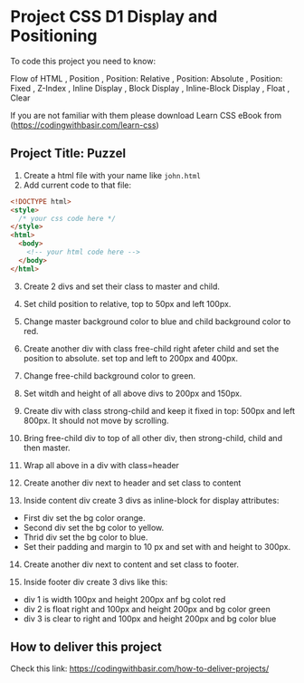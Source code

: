 # Project CSS D1 Display and Positioning

To code this project you need to know:

Flow of HTML
, Position
, Position: Relative
, Position: Absolute
, Position: Fixed
, Z-Index
, Inline Display
, Block Display
, Inline-Block Display
, Float
, Clear

If you are not familiar with them please download Learn CSS eBook from (https://codingwithbasir.com/learn-css)

## Project Title: Puzzel

1. Create a html file with your name like `john.html`
2. Add current code to that file:

```html
<!DOCTYPE html>
<style>
  /* your css code here */
</style>
<html>
  <body>
    <!-- your html code here -->
  </body>
</html>
```

3. Create 2 divs and set their class to master and child.

4. Set child position to relative, top to 50px and left 100px.

5. Change master background color to blue and child background color to red.

6. Create another div with class free-child right afeter child and set the position to absolute. set top and left to 200px and 400px.

7. Change free-child background color to green.

8. Set witdh and height of all above divs to 200px and 150px.

9. Create div with class strong-child and keep it fixed in top: 500px and left 800px. It should not move by scrolling.

10. Bring free-child div to top of all other div, then strong-child, child and then master.

11. Wrap all above in a div with class=header

12. Create another div next to header and set class to content

13. Inside content div create 3 divs as inline-block for display attributes:

- First div set the bg color orange.
- Second div set the bg color to yellow.
- Thrid div set the bg color to blue.
- Set their padding and margin to 10 px and set with and height to 300px.

14. Create another div next to content and set class to footer.

15. Inside footer div create 3 divs like this:

- div 1 is width 100px and height 200px anf bg colot red
- div 2 is float right and 100px and height 200px and bg color green
- div 3 is clear to right and 100px and height 200px and bg color blue

## How to deliver this project

Check this link: https://codingwithbasir.com/how-to-deliver-projects/
